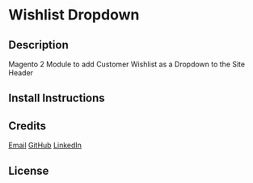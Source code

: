 # Wishlist Dropdown

## Description

Magento 2 Module to add Customer Wishlist as a Dropdown to the Site Header

## Install Instructions


## Credits

[Email](mailto:nathanday92@gmail.com)
[GitHub](https://github.com/natedawg92)
[LinkedIn](https://www.linkedin.com/in/nathanday92/)

## License